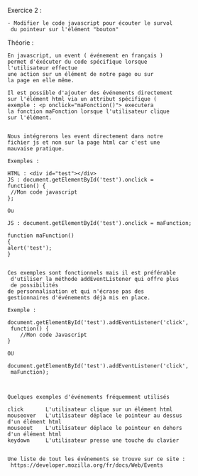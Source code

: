 Exercice 2 :

    - Modifier le code javascript pour écouter le survol
     du pointeur sur l'élément "bouton"


Théorie :

    En javascript, un event ( événement en français ) 
    permet d'éxécuter du code spécifique lorsque 
    l'utilisateur effectue
    une action sur un élément de notre page ou sur 
    la page en elle même.

    Il est possible d'ajouter des événements directement 
    sur l'élément html via un attribut spécifique (
    exemple : <p onclick="maFonction()"> executera 
    la fonction maFonction lorsque l'utilisateur clique 
    sur l'élément.


    Nous intégrerons les event directement dans notre 
    fichier js et non sur la page html car c'est une 
    mauvaise pratique.

    Exemples :

    HTML : <div id="test"></div>
    JS : document.getElementById('test').onclick = 
    function() {
     //Mon code javascript
    };

    Ou

    JS : document.getElementById('test').onclick = maFunction;

    function maFunction()
    {
    alert('test');
    }


    Ces exemples sont fonctionnels mais il est préférable
     d'utiliser la méthode addEventListener qui offre plus 
     de possibilités
    de personnalisation et qui n'écrase pas des 
    gestionnaires d'événements déjà mis en place.

    Exemple :

    document.getElementById('test').addEventListener('click',
     function() {
        //Mon code Javascript
    }

    OU

    document.getElementById('test').addEventListener('click',
     maFunction);



    Quelques exemples d'événements fréquemment utilisés

    click 	    L'utilisateur clique sur un élément html
    mouseover   L'utilisateur déplace le pointeur au dessus 
    d'un élément html
    mouseout 	L'utilisateur déplace le pointeur en dehors 
    d'un élément html
    keydown 	L'utilisateur presse une touche du clavier


    Une liste de tout les événements se trouve sur ce site :
     https://developer.mozilla.org/fr/docs/Web/Events 
